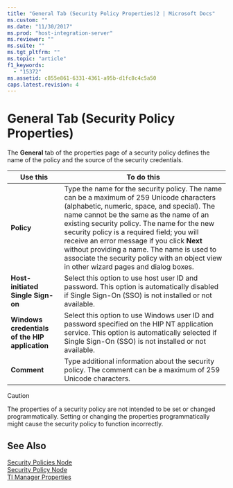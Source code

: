 ```yaml
---
title: "General Tab (Security Policy Properties)2 | Microsoft Docs"
ms.custom: ""
ms.date: "11/30/2017"
ms.prod: "host-integration-server"
ms.reviewer: ""
ms.suite: ""
ms.tgt_pltfrm: ""
ms.topic: "article"
f1_keywords: 
  - "15372"
ms.assetid: c855e861-6331-4361-a95b-d1fc8c4c5a50
caps.latest.revision: 4
---
```

# General Tab (Security Policy Properties)
The **General** tab of the properties page of a security policy defines the name of the policy and the source of the security credentials.  
  
|Use this|To do this|  
|--------------|----------------|  
|**Policy**|Type the name for the security policy. The name can be a maximum of 259 Unicode characters (alphabetic, numeric, space, and special). The name cannot be the same as the name of an existing security policy. The name for the new security policy is a required field; you will receive an error message if you click **Next** without providing a name. The name is used to associate the security policy with an object view in other wizard pages and dialog boxes.|  
|**Host-initiated Single Sign-on**|Select this option to use host user ID and password. This option is automatically disabled if Single Sign-On (SSO) is not installed or not available.|  
|**Windows credentials of the HIP application**|Select this option to use Windows user ID and password specified on the HIP NT application service. This option is automatically selected if Single Sign-On (SSO) is not installed or not available.|  
|**Comment**|Type additional information about the security policy. The comment can be a maximum of 259 Unicode characters.|  
  
> [!CAUTION]
>  The properties of a security policy are not intended to be set or changed programmatically. Setting or changing the properties programmatically might cause the security policy to function incorrectly.  
  
## See Also  
 [Security Policies Node](../HIS2010/security-policies-node1.md)   
 [Security Policy Node](../HIS2010/security-policy-node2.md)   
 [TI Manager Properties](../HIS2010/ti-manager-properties1.md)
